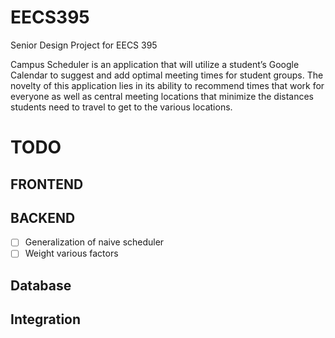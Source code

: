 # EECS395

Senior Design Project for EECS 395

Campus Scheduler is an application that will utilize a student’s Google Calendar to suggest and add optimal meeting times for student groups. The novelty of this application lies in its ability to recommend times that work for everyone as well as central meeting locations that minimize the distances students need to travel to get to the various locations. 

# TODO
## FRONTEND

## BACKEND
- [ ] Generalization of naive scheduler
- [ ] Weight various factors
## Database

## Integration

